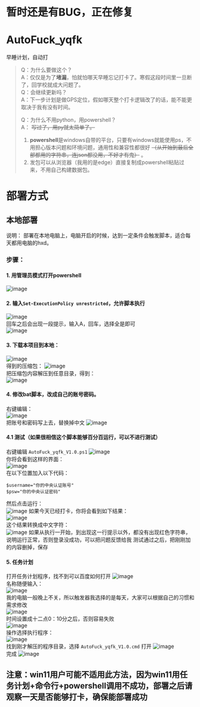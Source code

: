 #  暂时还是有BUG，正在修复


# AutoFuck_yqfk
早睡计划，自动打
>Q：为什么要做这个？  
>A：仅仅是为了**堵漏**，怕就怕哪天早睡忘记打卡了。寒假这段时间里一旦断了，回学校就成大问题了。  
>Q：会继续更新吗？  
>A：下一步计划是做GPS定位，假如哪天整个打卡逻辑改了的话，能不能更取决于我有没有时间。  
>
>Q：为什么不用python，用powershell？  
>A： ~~写过了，用py就太简单了。~~ 
>  1. **powershell**是windows自带的平台，只要有windows就能使用ps，不用担心版本问题和环境问题，通用性和兼容性都很好 ~~（从开始到最后全部都用的字符串，连json都没用，不好才有鬼）~~ 。  
>  2. 发包可以从浏览器（我用的是edge）直接复制成powershell粘贴过来，不用自己构建数据包。  
#  部署方式
## 本地部署
说明： 部署在本地电脑上，电脑开启的时候，达到一定条件会触发脚本，适合每天都用电脑的hxd。
### 步骤：
#### 1.  用管理员模式打开powershell  
![image](https://user-images.githubusercontent.com/49357198/148472714-389e46bf-ab73-4916-9d51-f5d935e2c38c.png)
#### 2.  输入``` Set-ExecutionPolicy unrestricted ```，允许脚本执行  
![image](https://user-images.githubusercontent.com/49357198/148473011-dfd3908a-7f6e-4ecc-ae40-009269aec0e6.png)  
回车之后会出现一段提示，输入A，回车，选择全是即可  
![image](https://user-images.githubusercontent.com/49357198/148473210-f4720dd8-5174-4883-a286-b67c7c43b02a.png)
#### 3.  下载本项目到本地：  
  ![image](https://user-images.githubusercontent.com/49357198/148473355-300cb568-44c2-46c4-a9cc-44c5c07dc066.png)  
  得到的压缩包：
  ![image](https://user-images.githubusercontent.com/49357198/148473560-53ebdf94-f127-43e5-9c7a-d41577fd9112.png)  
  把压缩包内容解压到任意目录，得到：  
  ![image](https://user-images.githubusercontent.com/49357198/148473642-4cd07581-140b-411f-9a69-ee8e4ab4ee4b.png)  
#### 4.  修改bat脚本，改成自己的账号密码。  
  右键编辑：  
  ![image](https://user-images.githubusercontent.com/49357198/148473850-21c9943e-ab2f-4e3b-b691-f7a14b8acbdb.png)  
  把账号和密码写上去，替换掉中文 
  ![image](https://user-images.githubusercontent.com/49357198/148474031-dcd358c3-5655-405c-847e-2f21b5f6bc63.png)  
#### 4.1  测试（如果很相信这个脚本能够百分百运行，可以不进行测试）  
右键编辑 ``` AutoFuck_yqfk_V1.0.ps1 ```
![image](https://user-images.githubusercontent.com/49357198/148474210-59b8adf4-37da-4008-aa19-d742f2f3a630.png)  
你将会看到这样的界面：  
![image](https://user-images.githubusercontent.com/49357198/148474317-1013a388-5fba-420f-b139-c5cf28a0aaea.png)  
在以下位置加入以下代码：
```  
$username="你的中央认证账号"  
$psw="你的中央认证密码"  
```  
然后点击运行：  
![image](https://user-images.githubusercontent.com/49357198/148474551-1177ebdc-bd32-41c8-a5b9-d96f0ec918fa.png)
如果今天已经打卡，你将会看到如下结果：  
![image](https://user-images.githubusercontent.com/49357198/148474719-15124d0d-d580-4465-9e78-f40f1caec830.png)  
这个结果转换成中文字符：  
![image](https://user-images.githubusercontent.com/49357198/148474873-07abfee9-3a6b-4b5f-8e58-81724c529675.png)
如果从执行一开始，到出现这一行提示以外，都没有出现红色字符串，说明运行正常，否则登录没成功，可以把问题反馈给我 
测试通过之后，把刚刚加的内容删掉，保存
#### 5. 任务计划  
打开任务计划程序，找不到可以百度如何打开
![image](https://user-images.githubusercontent.com/49357198/148475200-c5952d90-ccd6-49a9-ab58-50738bcdf8e3.png)  
名称随便输入：  
![image](https://user-images.githubusercontent.com/49357198/148475324-08d5b3b1-e7fb-499c-96dc-9bb4c8791473.png)  
我的电脑一般晚上不关，所以触发器我选择的是每天，大家可以根据自己的习惯和需求修改  
![image](https://user-images.githubusercontent.com/49357198/148475407-ce7438ca-8ddf-4fd5-97f4-d18b13b09742.png)  
时间设置成十二点0：10分之后，否则容易失败  
![image](https://user-images.githubusercontent.com/49357198/148475571-c0f314a1-428e-47f7-a367-b75e08dbf802.png)  
操作选择执行程序：  
![image](https://user-images.githubusercontent.com/49357198/148475673-5329257e-df53-49c4-a697-96b925e6f6ba.png)  
找到刚才解压的程序目录，选择  ``` AutoFuck_yqfk_V1.0.cmd ``` 打开
![image](https://user-images.githubusercontent.com/49357198/148475802-065e5553-9f14-4937-9380-b1cb401a63e5.png)  
完成
![image](https://user-images.githubusercontent.com/49357198/148475895-438bc65f-f3d1-4b04-b7ff-b195d7157076.png)
## 注意：win11用户可能不适用此方法，因为win11用任务计划+命令行+powershell调用不成功，部署之后请观察一天是否能够打卡，确保能部署成功
